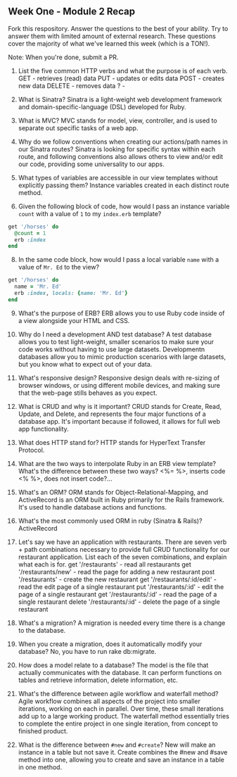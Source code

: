 ## Week One - Module 2 Recap

Fork this respository. Answer the questions to the best of your ability. Try to answer them with limited amount of external research. These questions cover the majority of what we've learned this week (which is a TON!). 

Note: When you're done, submit a PR. 

1. List the five common HTTP verbs and what the purpose is of each verb.
GET - retrieves (read) data
PUT - updates or edits data
POST - creates new data
DELETE - removes data
? - 

2. What is Sinatra?
Sinatra is a light-weight web development framework and domain-specific-language (DSL) developed for Ruby.

4. What is MVC?
MVC stands for model, view, controller, and is used to separate out specific tasks of a web app.

5. Why do we follow conventions when creating our actions/path names in our Sinatra routes?
Sinatra is looking for specific syntax within each route, and following conventions also allows others to view and/or edit our code, providing some universality to our apps.

6. What types of variables are accessible in our view templates without explicitly passing them?
Instance variables created in each distinct route method.

7. Given the following block of code, how would I pass an instance variable `count` with a value of `1` to my `index.erb` template?
  
  ```ruby
  get '/horses' do
    @count = 1
    erb :index
  end
  ```

8. In the same code block, how would I pass a local variable `name` with a value of `Mr. Ed` to the view?
  
  ```ruby
  get '/horses' do
    name = 'Mr. Ed'
    erb :index, locals: {name: 'Mr. Ed'}
  end
  ```

9. What's the purpose of ERB?
ERB allows you to use Ruby code inside of a view alongside your HTML and CSS.

10. Why do I need a development AND test database?
A test database allows you to test light-weight, smaller scenarios to make sure your code works without having to use large datasets. Developmentn databases allow you to mimic production scenarios with large datasets, but you know what to expect out of your data.

11. What's responsive design?
Responsive design deals with re-sizing of browser windows, or using different mobile devices, and making sure that the web-page stills behaves as you expect.

12. What is CRUD and why is it important?
CRUD stands for Create, Read, Update, and Delete, and represents the four major functions of a database app. It's important because if followed, it allows for full web app functionality.

13. What does HTTP stand for?
HTTP stands for HyperText Transfer Protocol.

14. What are the two ways to interpolate Ruby in an ERB view template? What's the difference between these two ways?
<%= %>, inserts code
<%  %>, does not insert code?...

15. What's an ORM?
ORM stands for Object-Relational-Mapping, and ActiveRecord is an ORM built in Ruby primarily for the Rails framework. It's used to handle database actions and functions.

16. What's the most commonly used ORM in ruby (Sinatra & Rails)?
ActiveRecord

17. Let's say we have an application with restaurants. There are seven verb + path combinations necessary to provide full CRUD functionality for our restaurant application. List each of the seven combinations, and explain what each is for.
get '/restaurants' - read all restaurants
get '/restaurants/new' - read the page for adding a new restaurant
post '/restaurants' - create the new restaurant
get '/restaurants/:id/edit' - read the edit page of a single restaurant
put '/restaurants/:id' - edit the page of a single restaurant
get '/restaurants/:id' - read the page of a single restaurant
delete '/restaurants/:id' - delete the page of a single restaurant

18. What's a migration?
A migration is needed every time there is a change to the database.

19. When you create a migration, does it automatically modify your database?
No, you have to run rake db:migrate.

20. How does a model relate to a database?
The model is the file that actually communicates with the database. It can perform functions on tables and retrieve information, delete information, etc.

21. What's the difference between agile workflow and waterfall method?
Agile workflow combines all aspects of the project into smaller iterations, working on each in parallel. Over time, these small iterations add up to a large working product. The waterfall method essentially tries to complete the entire project in one single iteration, from concept to finished product.

22. What is the difference between `#new` and `#create`?
New will make an instance in a table but not save it. Create combines the #new and #save method into one, allowing you to create and save an instance in a table in one method.
